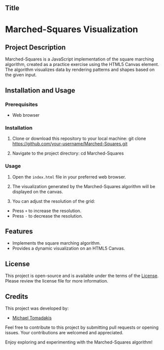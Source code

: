 ## Title
# Marched-Squares Visualization

## Project Description
Marched-Squares is a JavaScript implementation of the square marching algorithm, created as a practice exercise using the HTML5 Canvas element. The algorithm visualizes data by rendering patterns and shapes based on the given input.

## Installation and Usage

### Prerequisites
- Web browser

### Installation
1. Clone or download this repository to your local machine:
git clone https://github.com/your-username/Marched-Squares.git

2. Navigate to the project directory:
cd Marched-Squares

### Usage
1. Open the `index.html` file in your preferred web browser.

2. The visualization generated by the Marched-Squares algorithm will be displayed on the canvas.

3. You can adjust the resolution of the grid:
- Press `+` to increase the resolution.
- Press `-` to decrease the resolution.

## Features
- Implements the square marching algorithm.
- Provides a dynamic visualization on an HTML5 Canvas.

## License
This project is open-source and is available under the terms of the [License](LICENSE). Please review the license file for more information.

## Credits
This project was developed by:

- [Michael Tomadakis](https://github.com/michaeltomadakis)

Feel free to contribute to this project by submitting pull requests or opening issues. Your contributions are welcomed and appreciated.

Enjoy exploring and experimenting with the Marched-Squares algorithm!
